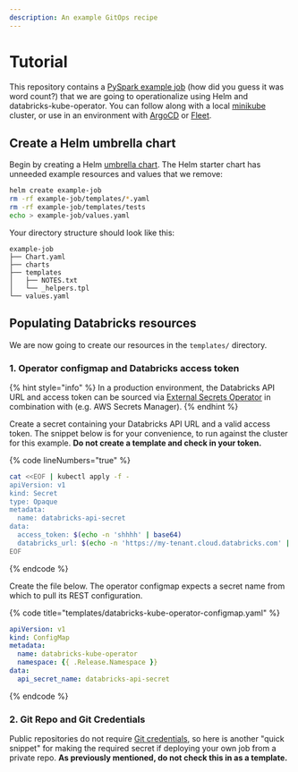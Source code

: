 ```yaml
---
description: An example GitOps recipe
---
```


# Tutorial

This repository contains a [PySpark example job](https://github.com/mach-kernel/databricks-kube-operator/blob/master/examples/job.py) (how did you guess it was word count?) that we are going to operationalize using Helm and databricks-kube-operator. You can follow along with a local [minikube](https://minikube.sigs.k8s.io/docs/) cluster, or use in an environment with [ArgoCD](https://argo-cd.readthedocs.io/en/stable/) or [Fleet](https://fleet.rancher.io/).

## Create a Helm umbrella chart

Begin by creating a Helm [umbrella chart](https://helm.sh/docs/howto/charts\_tips\_and\_tricks/#complex-charts-with-many-dependencies). The Helm starter chart has unneeded example resources and values that we remove:

```bash
helm create example-job
rm -rf example-job/templates/*.yaml
rm -rf example-job/templates/tests
echo > example-job/values.yaml
```

Your directory structure should look like this:

```
example-job
├── Chart.yaml
├── charts
├── templates
│   ├── NOTES.txt
│   └── _helpers.tpl
└── values.yaml
```

## Populating Databricks resources

We are now going to create our resources in the `templates/` directory.

### 1. Operator configmap and Databricks access token

{% hint style="info" %}
In a production environment, the Databricks API URL and access token can be sourced via [External Secrets Operator](https://external-secrets.io) in combination with (e.g. AWS Secrets Manager).
{% endhint %}

Create a secret containing your Databricks API URL and a valid access token. The snippet below is for your convenience, to run against the cluster for this example. **Do not create a template and check in your token.**

{% code lineNumbers="true" %}
```bash
cat <<EOF | kubectl apply -f -
apiVersion: v1
kind: Secret
type: Opaque
metadata:
  name: databricks-api-secret
data:
  access_token: $(echo -n 'shhhh' | base64)
  databricks_url: $(echo -n 'https://my-tenant.cloud.databricks.com' | base64)
EOF
```
{% endcode %}

Create the file below. The operator configmap expects a secret name from which to pull its REST configuration.

{% code title="templates/databricks-kube-operator-configmap.yaml" %}
```yaml
apiVersion: v1
kind: ConfigMap
metadata:
  name: databricks-kube-operator
  namespace: {{ .Release.Namespace }}
data:
  api_secret_name: databricks-api-secret
```
{% endcode %}

### 2. Git Repo and Git Credentials

Public repositories do not require [Git credentials](https://docs.databricks.com/repos/repos-setup.html#add-git-credentials-to-databricks), so here is another "quick snippet" for making the required secret if deploying your own job from a private repo. **As previously mentioned, do not check this in as a template.**

```
```
